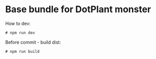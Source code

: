# Base bundle for DotPlant monster

How to dev:
```
# npm run dev
```

Before commit - build dist:
```
# npm run build
```
